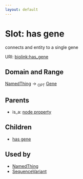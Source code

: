 ```yaml
---
layout: default
---
```



# Slot: has gene


connects and entity to a single gene

URI: [biolink:has_gene](https://w3id.org/biolink/vocab/has_gene)

## Domain and Range

[NamedThing](NamedThing.md) ->  <sub>OPT</sub> [Gene](Gene.md)

## Parents

 *  is_a: [node property](node_property.md)

## Children

 *  [has gene](sequence_variant_has_gene.md)

## Used by

 * [NamedThing](NamedThing.md)
 * [SequenceVariant](SequenceVariant.md)
